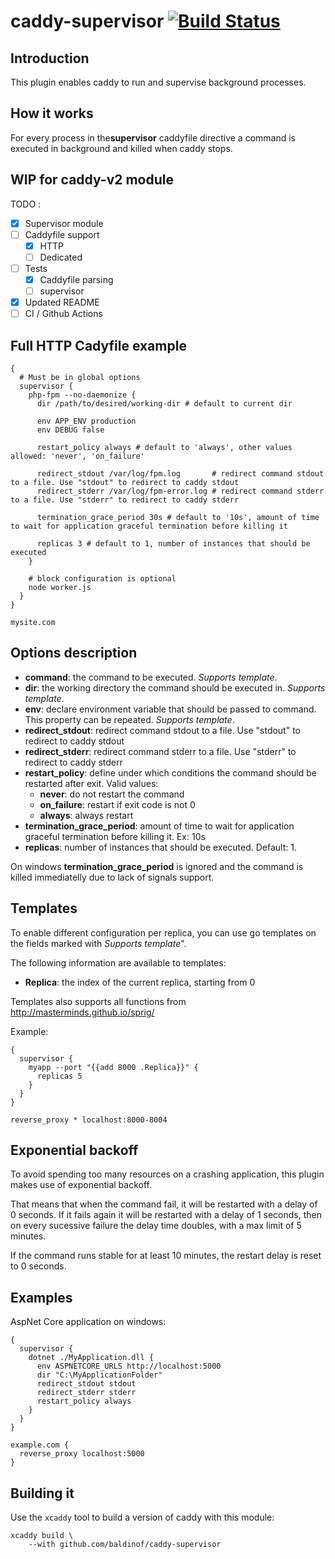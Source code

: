 # caddy-supervisor [![Build Status](https://travis-ci.org/lucaslorentz/caddy-supervisor.svg?branch=master)](https://travis-ci.org/lucaslorentz/caddy-supervisor)

## Introduction
This plugin enables caddy to run and supervise background processes.

## How it works
For every process in the**supervisor** caddyfile directive a command is executed in background and killed when caddy stops.

## WIP for caddy-v2 module
 TODO :

- [x] Supervisor module
- [ ] Caddyfile support
  - [x] HTTP
  - [ ] Dedicated
- [ ] Tests
  - [x] Caddyfile parsing
  - [ ] supervisor
- [x] Updated README
- [ ] CI / Github Actions

## Full HTTP Cadyfile example

```Caddyfile
{
  # Must be in global options
  supervisor {
    php-fpm --no-daemonize {
      dir /path/to/desired/working-dir # default to current dir
      
      env APP_ENV production
      env DEBUG false
      
      restart_policy always # default to 'always', other values allowed: 'never', 'on_failure'
      
      redirect_stdout /var/log/fpm.log       # redirect command stdout to a file. Use "stdout" to redirect to caddy stdout
      redirect_stderr /var/log/fpm-error.log # redirect command stderr to a file. Use "stderr" to redirect to caddy stderr
      
      termination_grace_period 30s # default to '10s', amount of time to wait for application graceful termination before killing it
      
      replicas 3 # default to 1, number of instances that should be executed
    }
    
    # block configuration is optional    
    node worker.js
  }
}

mysite.com
```

## Options description

- **command**: the command to be executed. _Supports template_.
- **dir**: the working directory the command should be executed in. _Supports template_.
- **env**: declare environment variable that should be passed to command. This property can be repeated. _Supports template_.
- **redirect_stdout**: redirect command stdout to a file. Use "stdout" to redirect to caddy stdout
- **redirect_stderr**: redirect command stderr to a file. Use "stderr" to redirect to caddy stderr
- **restart_policy**: define under which conditions the command should be restarted after exit. Valid values:
  - **never**: do not restart the command
  - **on_failure**: restart if exit code is not 0
  - **always**: always restart
- **termination_grace_period**: amount of time to wait for application graceful termination before killing it. Ex: 10s
- **replicas**: number of instances that should be executed. Default: 1.

On windows **termination_grace_period** is ignored and the command is killed immediatelly due to lack of signals support.

## Templates
To enable different configuration per replica, you can use go templates on the fields marked with _Supports template_".

The following information are available to templates:
- **Replica**: the index of the current replica, starting from 0

Templates also supports all functions from http://masterminds.github.io/sprig/

Example:
```
{
  supervisor {
    myapp --port "{{add 8000 .Replica}}" {
      replicas 5
    }
  }
}

reverse_proxy * localhost:8000-8004
```

## Exponential backoff
To avoid spending too many resources on a crashing application, this plugin makes use of exponential backoff.

That means that when the command fail, it will be restarted with a delay of 0 seconds. If it fails again it will be restarted with a delay of 1 seconds, then on every sucessive failure the delay time doubles, with a max limit of 5 minutes.

If the command runs stable for at least 10 minutes, the restart delay is reset to 0 seconds.

## Examples
AspNet Core application on windows:
```
{
  supervisor {
    dotnet ./MyApplication.dll {
      env ASPNETCORE_URLS http://localhost:5000
      dir "C:\MyApplicationFolder"
      redirect_stdout stdout
      redirect_stderr stderr
      restart_policy always
    }
  }
}

example.com {
  reverse_proxy localhost:5000
}
```

## Building it

Use the `xcaddy` tool to build a version of caddy with this module:

```
xcaddy build \
    --with github.com/baldinof/caddy-supervisor
```
